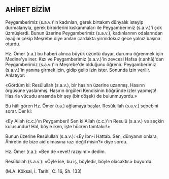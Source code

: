 ## AHİRET BİZİM

Peygamberimiz (s.a.v.)'in kadınları, gerek birtakım dünyalık isteyip durmalarıyla, gerek birbirlerini kıskanmaları ile Peygamberimiz (s.a.v.)'i çok üzmüşlerdi. Bunun üzerine Pey­gamberimiz (s.a.v.), kadınlarının odalarından ayağını çekip Meşrebe diye anılan çardakta yirmidokuz gece yalnız başına oturdu.

Hz. Ömer (r.a.) bu haberi alınca büyük üzüntü duyar, durumu öğrenmek için Medine'­ye iner. Kızı ve Peygamberimiz (s.a.v.)'in zev­cesi Hafsa (r.anhâ)'dan Peygamberimiz (s.a.v.)'in Meşrebe'de olduğunu öğrenir. Peygamberi­miz (s.a.v.)'in yanına girmek için, gidip gelip izin ister. Sonunda izin verilir. Anlatıyor:

«Gördüm ki: Resûlullah (s.a.v.), bir hasırın üzerine uzanmış. Hasırın örgüsüne yaslanmış. Hasırın örgüleri Kendisinin böğründe izler yap­mıştı! Hasırla vücudu arasında bir şey (bir dö­şek) de bulunmuyordu.»

Bu hâli gören Hz. Ömer (r.a.) ağlamaya baş­lar. Resûlullah (s.a.v.) sebebini sorar. Der ki:

«Ey Allah (c.c.)'ın Peygamberi! Sen ki Al­lah (c.c.)'ın Resulü (s.a.v.) ve seçkin kulusundur! Hal, böyle iken, işte hücren tamtakır!»

Bunun üzerine Resûlullah (s.a.v.): «Ey İbn-i Hattab. Sen, dünyanın onlara, Âhiretin de bize aid olmasına razı değil misin?» diye sordu.

Hz. Ömer (r.a.): «Ben de «evet! razıyım!» dedim.

Resûlullah (s.a.v.): «Öyle ise, bu iş, böyle­dir, böyle olacaktır.» buyurdu.

(M.A. Köksal, İ. Tarihi, C. 16, Sh. 133)
